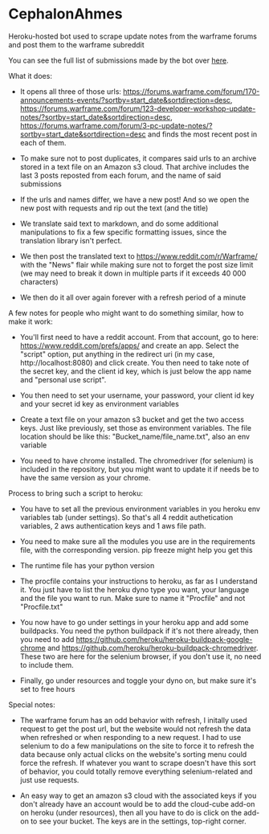 # CephalonAhmes
Heroku-hosted bot used to scrape update notes from the warframe forums and post them to the warframe subreddit

You can see the full list of submissions made by the bot over [here](https://www.reddit.com/user/CephalonAhmes/submitted/?sort=new).

What it does:

- It opens all three of those urls: https://forums.warframe.com/forum/170-announcements-events/?sortby=start_date&sortdirection=desc, https://forums.warframe.com/forum/123-developer-workshop-update-notes/?sortby=start_date&sortdirection=desc, https://forums.warframe.com/forum/3-pc-update-notes/?sortby=start_date&sortdirection=desc and finds the most recent post in each of them. 

- To make sure not to post duplicates, it compares said urls to an archive stored in a text file on an Amazon s3 cloud. That archive includes the last 3 posts reposted from each forum, and the name of said submissions

- If the urls and names differ, we have a new post! And so we open the new post with requests and rip out the text (and the title)

- We translate said text to markdown, and do some additional manipulations to fix a few specific formatting issues, since the translation library isn't perfect.

- We then post the translated text to https://www.reddit.com/r/Warframe/ with the "News" flair while making sure not to forget the post size limit (we may need to break it down in multiple parts if it exceeds 40 000 characters)

- We then do it all over again forever with a refresh period of a minute





A few notes for people who might want to do something similar, how to make it work:

- You'll first need to have a reddit account. From that account, go to here: https://www.reddit.com/prefs/apps/ and create an app. Select the "script" option, put anything in the redirect uri (in my case, http://localhost:8080) and click create. You then need to take note of the secret key, and the client id key, which is just below the app name and "personal use script".

- You then need to set your username, your password, your client id key and your secret id key as environment variables

- Create a text file on your amazon s3 bucket and get the two access keys. Just like previously, set those as environment variables. The file location should be like this: "Bucket_name/file_name.txt", also an env variable

- You need to have chrome installed. The chromedriver (for selenium) is included in the repository, but you might want to update it if needs be to have the same version as your chrome.



Process to bring such a script to heroku:

- You have to set all the previous environment variables in you heroku env variables tab (under settings). So that's all 4 reddit authetication variables, 2 aws authentication keys and 1 aws file path.

- You need to make sure all the modules you use are in the requirements file, with the corresponding version. pip freeze might help you get this

- The runtime file has your python version

- The procfile contains your instructions to heroku, as far as I understand it. You just have to list the heroku dyno type you want, your language and the file you want to run. Make sure to name it "Procfile" and not "Procfile.txt"

- You now have to go under settings in your heroku app and add some buildpacks. You need the python buildpack if it's not there already, then you need to add https://github.com/heroku/heroku-buildpack-google-chrome and https://github.com/heroku/heroku-buildpack-chromedriver. These two are here for the selenium browser, if you don't use it, no need to include them.

- Finally, go under resources and toggle your dyno on, but make sure it's set to free hours


Special notes:

- The warframe forum has an odd behavior with refresh, I initally used request to get the post url, but the website would not refresh the data when refreshed or when responding to a new request. I had to use selenium to do a few manipulations on the site to force it to refresh the data because only actual clicks on the website's sorting menu could force the refresh. If whatever you want to scrape doesn't have this sort of behavior, you could totally remove everything selenium-related and just use requests.

- An easy way to get an amazon s3 cloud with the associated keys if you don't already have an account would be to add the cloud-cube add-on on heroku (under resources), then all you have to do is click on the add-on to see your bucket. The keys are in the settings, top-right corner.
